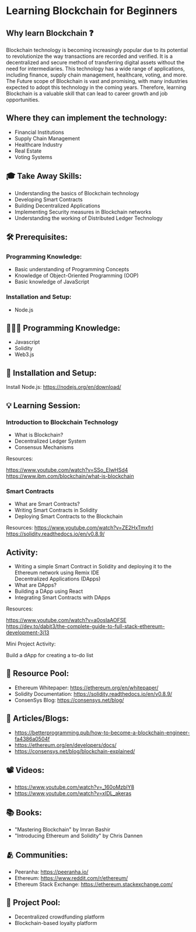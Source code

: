 # Learning Blockchain for Beginners

## Why learn Blockchain ❓

Blockchain technology is becoming increasingly popular due to its potential to revolutionize the way transactions are recorded and verified. It is a decentralized and secure method of transferring digital assets without the need for intermediaries. This technology has a wide range of applications, including finance, supply chain management, healthcare, voting, and more.
The Future scope of Blockchain is vast and promising, with many industries expected to adopt this technology in the coming years. Therefore, learning Blockchain is a valuable skill that can lead to career growth and job opportunities.

## Where they can implement the technology:

* Financial Institutions <br>
* Supply Chain Management <br>
* Healthcare Industry <br>
* Real Estate <br>
* Voting Systems <br>

## 🎓 Take Away Skills:

* Understanding the basics of Blockchain technology <br>
* Developing Smart Contracts <br>
* Building Decentralized Applications <br>
* Implementing Security measures in Blockchain networks <br>
* Understanding the working of Distributed Ledger Technology <br>

## 🛠️ Prerequisites:

### Programming Knowledge: 

* Basic understanding of Programming Concepts <br>
* Knowledge of Object-Oriented Programming (OOP) <br>
* Basic knowledge of JavaScript <br>

### Installation and Setup:

* Node.js <br> 

## 🧑🏻‍💻 Programming Knowledge:

* Javascript <br>
* Solidity <br>
* Web3.js <br>

## 📲 Installation and Setup:

Install Node.js: https://nodejs.org/en/download/ <br>

## 💡 Learning Session:

### Introduction to Blockchain Technology

* What is Blockchain? <br>
* Decentralized Ledger System <br>
* Consensus Mechanisms <br>

Resources:

https://www.youtube.com/watch?v=SSo_EIwHSd4 <br>
https://www.ibm.com/blockchain/what-is-blockchain <br>

### Smart Contracts

* What are Smart Contracts? <br>
* Writing Smart Contracts in Solidity <br>
* Deploying Smart Contracts to the Blockchain <br>

Resources:
https://www.youtube.com/watch?v=ZE2HxTmxfrI <br>
https://solidity.readthedocs.io/en/v0.8.9/ <br>

## Activity:

* Writing a simple Smart Contract in Solidity and deploying it to the Ethereum network using Remix IDE <br>
Decentralized Applications (DApps) <br>
* What are DApps? <br>
* Building a DApp using React <br>
* Integrating Smart Contracts with DApps <br>

Resources:

https://www.youtube.com/watch?v=a0osIaAOFSE <br>
https://dev.to/dabit3/the-complete-guide-to-full-stack-ethereum-development-3j13 <br>

Mini Project Activity:

Build a dApp for creating a to-do list

## 🔖 Resource Pool:

* Ethereum Whitepaper: https://ethereum.org/en/whitepaper/ <br>
* Solidity Documentation: https://solidity.readthedocs.io/en/v0.8.9/  <br>
* ConsenSys Blog: https://consensys.net/blog/ 

## 📄 Articles/Blogs:

* https://betterprogramming.pub/how-to-become-a-blockchain-engineer-fa4386a0504f <br>
* https://ethereum.org/en/developers/docs/ <br>
* https://consensys.net/blog/blockchain-explained/ <br>

## 📽️ Videos:

* https://www.youtube.com/watch?v=_160oMzblY8 <br>
* https://www.youtube.com/watch?v=xIDL_akeras <br>

## 📚 Books:

* "Mastering Blockchain" by Imran Bashir
* "Introducing Ethereum and Solidity" by Chris Dannen

## 🫂 Communities:

* Peeranha: https://peeranha.io/ <br>
* Ethereum: https://www.reddit.com/r/ethereum/ <br>
* Ethereum Stack Exchange: https://ethereum.stackexchange.com/ <br>

## 🚀 Project Pool:

* Decentralized crowdfunding platform <br>
* Blockchain-based loyalty platform <br>
